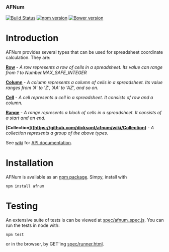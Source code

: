 ### AFNum
[![Build Status](https://travis-ci.org/dicksont/afnum.svg?branch=master)](https://travis-ci.org/dicksont/afnum) [![npm version](https://badge.fury.io/js/afnum.svg)](http://badge.fury.io/js/afnum) [![Bower version](https://badge.fury.io/bo/afnum.svg)](http://badge.fury.io/bo/afnum)

# Introduction
AFNum provides several types that can be used for spreadsheet coordinate calculation. They are:

**[Row](https://github.com/dicksont/afnum/wiki/Row)** - *A row represents a row of cells in a spreadsheet. Its value can range from 1 to Number.MAX_SAFE_INTEGER*

**[Column](https://github.com/dicksont/afnum/wiki/Column)** - *A column represents a column of cells in a spreadsheet. Its value ranges from 'A' to 'Z', 'AA' to 'AZ', and so on.*

**[Cell](https://github.com/dicksont/afnum/wiki/Cell)** - *A cell represents a cell in a spreadsheet. It consists of row and a column.*

**[Range](https://github.com/dicksont/afnum/wiki/Range)** - *A range represents a block of cells in a spreadsheet. It consists of a start and an end.*

**[Collection]((https://github.com/dicksont/afnum/wiki/Collection)** - *A collection represents a group of the above types.*

See [wiki](https://github.com/dicksont/afnum/wiki) for [API documentation](https://github.com/dicksont/afnum/wiki).


# Installation
AFNum is available as an [npm package](https://www.npmjs.com/package/afnum). Simpy, install with

```Shell
npm install afnum
```

# Testing
An extensive suite of tests is can be viewed at [spec/afnum_spec.js](spec/afnum_spec.js). You can run the tests in node with:

```Shell
npm test
```

or in the browser, by GET'ing [spec/runner.html](spec/runner.html).
